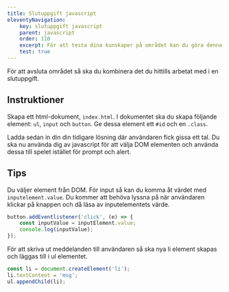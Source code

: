 ```yaml
---
title: Slutuppgift javascript
eleventyNavigation:
    key: slutuppgift javascript
    parent: javascript
    order: 110
    excerpt: För att testa dina kunskaper på området kan du göra denna slutuppgift.
    test: true
---
```


För att avsluta området så ska du kombinera det du hittills arbetat med i en slutuppgift.

## Instruktioner

Skapa ett html-dokument, ```index.html```. I dokumentet ska du skapa följande element: ```ul```, ```input``` och ```button```.
Ge dessa element ett ```#id``` och en ```.class```.

Ladda sedan in din din tidigare lösning där användaren fick gissa ett tal. Du ska nu använda dig av javascript för att välja DOM elementen och använda dessa till spelet istället för prompt och alert.

## Tips

Du väljer element från DOM. För input så kan du komma åt värdet med ```inputelement.value```.
Du kommer att behöva lyssna på när användaren klickar på knappen och då läsa av inputelementets värde.

```js
button.addEventlistener('click', (e) => {
    const inputValue = inputElement.value;
    console.log(inputValue);
});
```

För att skriva ut meddelanden till användaren så ska nya li element skapas och läggas till i ul elementet.

```js
const li = document.createElement('li');
li.textContent = 'msg';
ul.appendChild(li);
```